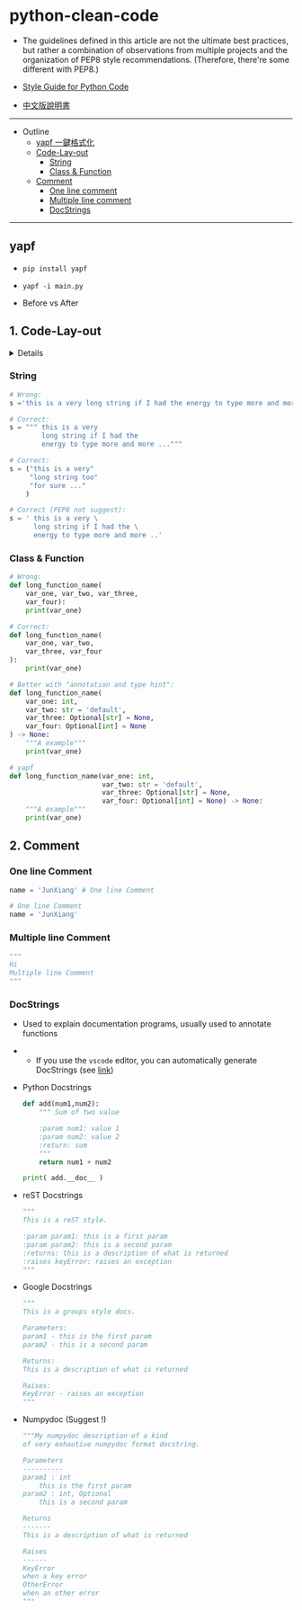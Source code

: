 # python-clean-code

* The guidelines defined in this article are not the ultimate best practices, but rather a combination of observations from multiple projects and the organization of PEP8 style recommendations. (Therefore, there're some different with PEP8.)

* [Style Guide for Python Code](https://peps.python.org/pep-0008/)

* [中文版說明書](./README_中文.md)

---

* Outline
    * [yapf 一鍵格式化](#yapf)
    * [Code-Lay-out](#1-code-lay-out)
        * [String](#string)
        * [Class & Function](#class--function)
    * [Comment](#2-comment)
        * [One line comment](#one-line-comment)
        * [Multiple line comment](#multiple-line-comment)
        * [DocStrings](#docstrings)

---

## yapf

* `pip install yapf`

* `yapf -i main.py`

* Before vs After



## 1. Code-Lay-out

<details>
<summary>Details</summary>

* Python code layout style usually refers to the code style guidelines that Python programmers follow when writing Python programs, typically referred to as the PEP 8 guidelines.

* Here are several PEP 8 guidelines that Python programmers usually follow:

  * Use 4 spaces for indentation, not tabs.
  * Keep each line under 79 characters. For long lines, break them at parentheses and indent the continuation line with an additional 4 spaces.
  * Use spaces around binary operators, such as a + b.
  * Put commas at the end of the last item in a sequence, rather than on the next line. This makes it easier for version control systems to compare differences.
  * Leave two blank lines before class, function, and method definitions. Leave one blank line between methods in a class. Leave one blank line before defining local variables in a function or method.
  * Use UpperCamelCase style for class names, lower_case_with_underscores style for function and method names, and lower_case_with_underscores style for variable names.
  * Use triple quotes (""") for docstrings instead of single quotes (''). Docstrings should be indented the same as the code.

</details>

### String

```python
# Wrong:
s ='this is a very long string if I had the energy to type more and more ...'

# Correct:
s = """ this is a very
        long string if I had the
        energy to type more and more ..."""

# Correct:
s = ("this is a very"
     "long string too"
     "for sure ..."
    )

# Correct (PEP8 not suggest):
s = ' this is a very \
      long string if I had the \
      energy to type more and more ..'
```

### Class & Function

```python
# Wrong:
def long_function_name(
    var_one, var_two, var_three,
    var_four):
    print(var_one)

# Correct:
def long_function_name(
    var_one, var_two,
    var_three, var_four
):
    print(var_one)

# Better with "annotation and type hint":
def long_function_name(
    var_one: int,
    var_two: str = 'default',
    var_three: Optional[str] = None,
    var_four: Optional[int] = None
) -> None:
    """A example"""
    print(var_one)

# yapf
def long_function_name(var_one: int,
                       var_two: str = 'default',
                       var_three: Optional[str] = None,
                       var_four: Optional[int] = None) -> None:
    """A example"""
    print(var_one)
```

## 2. Comment

### One line Comment

```python
name = 'JunXiang' # One line Comment

# One line Comment
name = 'JunXiang'
```

### Multiple line Comment

```python
"""
Hi
Multiple line Comment
"""
```

### DocStrings

* Used to explain documentation programs, usually used to annotate functions
* * If you use the `vscode` editor, you can automatically generate DocStrings (see [link](https://github.com/Lin-jun-xiang/vscode-extensions-best#autodocstring---python-docstring-generator))
* Python Docstrings

    ```python
    def add(num1,num2):
        """ Sum of two value

        :param num1: value 1
        :param num2: value 2
        :return: sum
        """
        return num1 + num2

    print( add.__doc__ )
    ```

* reST Docstrings

    ```python
    """
    This is a reST style.

    :param param1: this is a first param
    :param param2: this is a second param
    :returns: this is a description of what is returned
    :raises keyError: raises an exception
    """
    ```

* Google Docstrings

    ```python
    """
    This is a groups style docs.

    Parameters:
    param1 - this is the first param
    param2 - this is a second param

    Returns:
    This is a description of what is returned

    Raises:
    KeyError - raises an exception
    """
    ```

* Numpydoc (Suggest !)

    ```python
    """My numpydoc description of a kind
    of very exhautive numpydoc format docstring.

    Parameters
    ----------
    param1 : int
        this is the first param
    param2 : int, Optional
        this is a second param

    Returns
    -------
    This is a description of what is returned

    Raises
    ------
    KeyError
    when a key error
    OtherError
    when an other error
    """
    ```